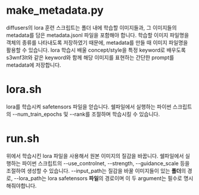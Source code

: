 # make_metadata.py
diffusers의 lora 훈련 스크립트는 폴더 내에 학습할 이미지들과, 그 이미지들의 metadata를 담은 metadata.jsonl 파일을 포함해야 합니다.
학습할 이미지 파일명을 객체의 종류를 나타내도록 저장하였기 때문에, metadata를 만들 때 이미지 파일명을 활용할 수 있습니다. lora 학습시 배울 concept/style을 특정 keyword로 배우도록 s3wnf3lt와 같은 keyword와 함께 해당 이미지를 표현하는 간단한 prompt를 metadata에 저장합니다.

# lora.sh
lora를 학습시켜 safetensors 파일을 얻습니다. 쉘파일에서 실행하는 파이썬 스크립트의 --num_train_epochs 및 --rank를 조절하며 학습시킬 수 있습니다.

# run.sh
위에서 학습시킨 lora 파일을 사용해서 원본 이미지의 질감을 바꿉니다. 쉘파일에서 실행하는 파이썬 스크립트의 --use_controlnet, --strength, --guidance_scale 등을 조절하여 생성할 수 있습니다. --input_path는 질감을 바꿀 이미지들이 있는 **폴더**의 경로, --lora_path는 lora safetensors **파일**의 경로이며 이 두 argument는 필수로 명시해줘야합니다.
